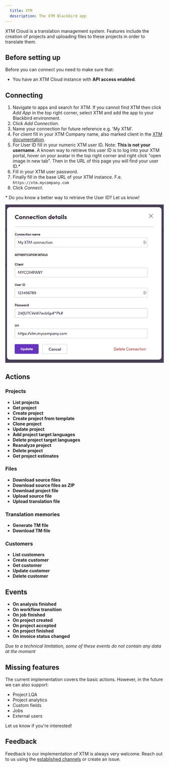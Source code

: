 ```yaml
---
  title: XTM
  description: The XTM Blackbird app
---
```


XTM Cloud is a translation management system. Features include the creation of projects and uploading files to these projects in order to translate them.

## Before setting up

Before you can connect you need to make sure that:

- You have an XTM Cloud instance with **API access enabled**.

## Connecting

1. Navigate to apps and search for XTM. If you cannot find XTM then click _Add App_ in the top right corner, select XTM and add the app to your Blackbird environment.
2. Click _Add Connection_.
3. Name your connection for future reference e.g. 'My XTM'.
4. For client fill in your XTM Company name, also marked client in the [XTM documentation](https://api.xtm-cloud.com/rest-api/#tag/XTM-Basic/operation/generateToken).
5. For User ID fill in your numeric XTM user ID. Note: **This is not your username**. A known way to retrieve this user ID is to log into your XTM portal, hover on your avatar in the top right corner and right click "open image in new tab". Then in the URL of this page you will find your user ID.\*
6. Fill in your XTM user password.
7. Finally fill in the base URL of your XTM instance. F.e. `https://xtm.mycompany.com`
8. Click _Connect_.

\* Do you know a better way to retrieve the User ID? Let us know!

![connecting](https://raw.githubusercontent.com/bb-io/XTM/main/image/README/1693487780830.png)

## Actions

### Projects

- **List projects**
- **Get project**
- **Create project**
- **Create project from template**
- **Clone project**
- **Update project**
- **Add project target languages**
- **Delete project target languages**
- **Reanalyze project**
- **Delete project**
- **Get project estimates**

### Files

- **Download source files**
- **Download source files as ZIP**
- **Download project file**
- **Upload source file**
- **Upload translation file**

### Translation memories

- **Generate TM file**
- **Download TM file**

### Customers

- **List customers**
- **Create customer**
- **Get customer**
- **Update customer**
- **Delete customer**

## Events

- **On analysis finished**
- **On workflow transition**
- **On job finished**
- **On project created**
- **On project accepted**
- **On project finished**
- **On invoice status changed**

_Due to a technical limitation, some of these events do not contain any data at the moment_

## Missing features

The current implementation covers the basic actions. However, in the future we can also support:

- Project LQA
- Project analytics
- Custom fields
- Jobs
- External users

Let us know if you're interested!

## Feedback

Feedback to our implementation of XTM is always very welcome. Reach out to us using the [established channels](https://www.blackbird.io/) or create an issue.

